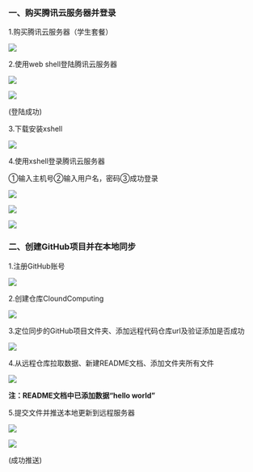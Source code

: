 ### **一、购买腾讯云服务器并登录**

1.购买腾讯云服务器（学生套餐）

![](../image/1.png)

2.使用web shell登陆腾讯云服务器

![](../image\2.png)

![](../image/3.png)

(登陆成功)

3.下载安装xshell

![](../image/4.png)

4.使用xshell登录腾讯云服务器

①输入主机号②输入用户名，密码③成功登录

![](../image/5.png)

![](../image/6.png)

![](../image/7.png)

### 二、创建GitHub项目并在本地同步

1.注册GitHub账号

![](../image/8.png)

2.创建仓库CloundComputing

![](../image/9.png)

3.定位同步的GitHub项目文件夹、添加远程代码仓库url及验证添加是否成功

![](../image/10.png)

4.从远程仓库拉取数据、新建README文档、添加文件夹所有文件

![](../image/11.png)

**注：README文档中已添加数据“hello world”**

5.提交文件并推送本地更新到远程服务器

![](../image/12.png)

![](../image/13.png)

(成功推送)
